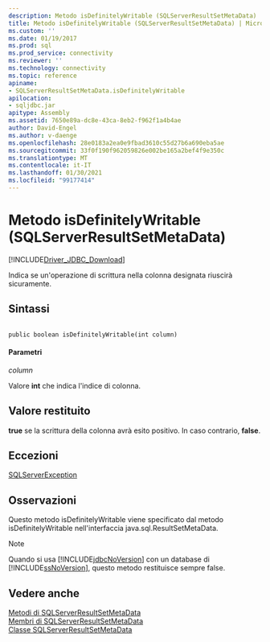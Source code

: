 ```yaml
---
description: Metodo isDefinitelyWritable (SQLServerResultSetMetaData)
title: Metodo isDefinitelyWritable (SQLServerResultSetMetaData) | Microsoft Docs
ms.custom: ''
ms.date: 01/19/2017
ms.prod: sql
ms.prod_service: connectivity
ms.reviewer: ''
ms.technology: connectivity
ms.topic: reference
apiname:
- SQLServerResultSetMetaData.isDefinitelyWritable
apilocation:
- sqljdbc.jar
apitype: Assembly
ms.assetid: 7650e89a-dc8e-43ca-8eb2-f962f1a4b4ae
author: David-Engel
ms.author: v-daenge
ms.openlocfilehash: 28e0183a2ea0e9fbad3610c55d27b6a690eba5ae
ms.sourcegitcommit: 33f0f190f962059826e002be165a2bef4f9e350c
ms.translationtype: MT
ms.contentlocale: it-IT
ms.lasthandoff: 01/30/2021
ms.locfileid: "99177414"
---
```

# <a name="isdefinitelywritable-method-sqlserverresultsetmetadata"></a>Metodo isDefinitelyWritable (SQLServerResultSetMetaData)
[!INCLUDE[Driver_JDBC_Download](../../../includes/driver_jdbc_download.md)]

  Indica se un'operazione di scrittura nella colonna designata riuscirà sicuramente.  
  
## <a name="syntax"></a>Sintassi  
  
```  
  
public boolean isDefinitelyWritable(int column)  
```  
  
#### <a name="parameters"></a>Parametri  
 *column*  
  
 Valore **int** che indica l'indice di colonna.  
  
## <a name="return-value"></a>Valore restituito  
 **true** se la scrittura della colonna avrà esito positivo. In caso contrario, **false**.  
  
## <a name="exceptions"></a>Eccezioni  
 [SQLServerException](../../../connect/jdbc/reference/sqlserverexception-class.md)  
  
## <a name="remarks"></a>Osservazioni  
 Questo metodo isDefinitelyWritable viene specificato dal metodo isDefinitelyWritable nell'interfaccia java.sql.ResultSetMetaData.  
  
> [!NOTE]  
>  Quando si usa [!INCLUDE[jdbcNoVersion](../../../includes/jdbcnoversion_md.md)] con un database di [!INCLUDE[ssNoVersion](../../../includes/ssnoversion-md.md)], questo metodo restituisce sempre false.  
  
## <a name="see-also"></a>Vedere anche  
 [Metodi di SQLServerResultSetMetaData](../../../connect/jdbc/reference/sqlserverresultsetmetadata-methods.md)   
 [Membri di SQLServerResultSetMetaData](../../../connect/jdbc/reference/sqlserverresultsetmetadata-members.md)   
 [Classe SQLServerResultSetMetaData](../../../connect/jdbc/reference/sqlserverresultsetmetadata-class.md)  
  
  
